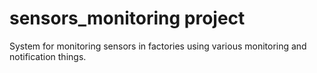 # sensors_monitoring project

System for monitoring sensors in factories using various monitoring and notification things.
